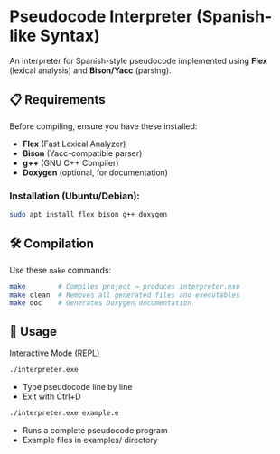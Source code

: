 # Pseudocode Interpreter (Spanish-like Syntax)

An interpreter for Spanish-style pseudocode implemented using **Flex** (lexical analysis) and **Bison/Yacc** (parsing).

## 📋 Requirements

Before compiling, ensure you have these installed:

- **Flex** (Fast Lexical Analyzer)
- **Bison** (Yacc-compatible parser)
- **g++** (GNU C++ Compiler)
- **Doxygen** (optional, for documentation)

### Installation (Ubuntu/Debian):
```bash
sudo apt install flex bison g++ doxygen
```
## 🛠 Compilation

Use these `make` commands:

```bash
make        # Compiles project → produces interpreter.exe
make clean  # Removes all generated files and executables
make doc    # Generates Doxygen documentation
```

## 🚀 Usage

Interactive Mode (REPL)

```bash
./interpreter.exe
```

- Type pseudocode line by line
- Exit with Ctrl+D

```bash
./interpreter.exe example.e
```

- Runs a complete pseudocode program
- Example files in examples/ directory